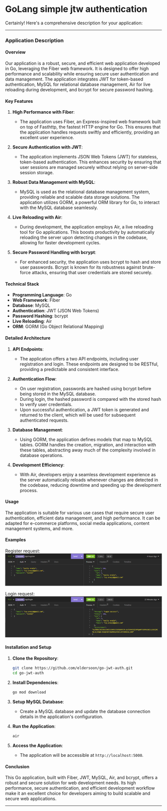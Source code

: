 # GoLang simple jtw authentication

Certainly! Here's a comprehensive description for your application:

---

### Application Description

#### Overview

Our application is a robust, secure, and efficient web application developed in Go, leveraging the Fiber web framework. It is designed to offer high performance and scalability while ensuring secure user authentication and data management. The application integrates JWT for token-based authentication, MySQL for relational database management, Air for live reloading during development, and bcrypt for secure password hashing.

#### Key Features

1. **High Performance with Fiber**:

   - The application uses Fiber, an Express-inspired web framework built on top of Fasthttp, the fastest HTTP engine for Go. This ensures that the application handles requests swiftly and efficiently, providing an excellent user experience.

2. **Secure Authentication with JWT**:

   - The application implements JSON Web Tokens (JWT) for stateless, token-based authentication. This enhances security by ensuring that user sessions are managed securely without relying on server-side session storage.

3. **Robust Data Management with MySQL**:

   - MySQL is used as the relational database management system, providing reliable and scalable data storage solutions. The application utilizes GORM, a powerful ORM library for Go, to interact with the MySQL database seamlessly.

4. **Live Reloading with Air**:

   - During development, the application employs Air, a live reloading tool for Go applications. This boosts productivity by automatically reloading the server upon detecting changes in the codebase, allowing for faster development cycles.

5. **Secure Password Handling with bcrypt**:
   - For enhanced security, the application uses bcrypt to hash and store user passwords. Bcrypt is known for its robustness against brute-force attacks, ensuring that user credentials are stored securely.

#### Technical Stack

- **Programming Language**: Go
- **Web Framework**: Fiber
- **Database**: MySQL
- **Authentication**: JWT (JSON Web Tokens)
- **Password Hashing**: bcrypt
- **Live Reloading**: Air
- **ORM**: GORM (Go Object Relational Mapping)

#### Detailed Architecture

1. **API Endpoints**:

   - The application offers a two API endpoints, including user registration and login. These endpoints are designed to be RESTful, providing a predictable and consistent interface.

2. **Authentication Flow**:

   - On user registration, passwords are hashed using bcrypt before being stored in the MySQL database.
   - During login, the hashed password is compared with the stored hash to verify user credentials.
   - Upon successful authentication, a JWT token is generated and returned to the client, which will be used for subsequent authenticated requests.

3. **Database Management**:

   - Using GORM, the application defines models that map to MySQL tables. GORM handles the creation, migration, and interaction with these tables, abstracting away much of the complexity involved in database operations.

4. **Development Efficiency**:
   - With Air, developers enjoy a seamless development experience as the server automatically reloads whenever changes are detected in the codebase, reducing downtime and speeding up the development process.

#### Usage

The application is suitable for various use cases that require secure user authentication, efficient data management, and high performance. It can be adapted for e-commerce platforms, social media applications, content management systems, and more.

#### Examples

Register request:
![screenshot](./screenshots/register.png)

Login request:
![screenshot](./screenshots/login.png)

#### Installation and Setup

1. **Clone the Repository**:

   ```sh
   git clone https://github.com/eldersoon/go-jwt-auth.git
   cd go-jwt-auth
   ```

2. **Install Dependencies**:

   ```sh
   go mod download
   ```

3. **Setup MySQL Database**:

   - Create a MySQL database and update the database connection details in the application's configuration.

4. **Run the Application**:

   ```sh
   air
   ```

5. **Access the Application**:
   - The application will be accessible at `http://localhost:5000`.

#### Conclusion

This Go application, built with Fiber, JWT, MySQL, Air, and bcrypt, offers a robust and secure solution for web development needs. Its high performance, secure authentication, and efficient development workflow make it an excellent choice for developers aiming to build scalable and secure web applications.

---
